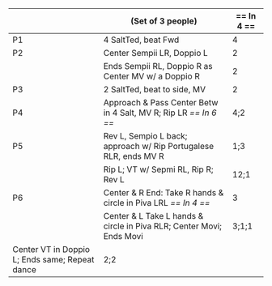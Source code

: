 ||(Set of 3 people) | == In 4 == |
|-----|----|-----|
|P1| 4 SaltTed, beat Fwd |4|
|P2| Center Sempii LR, Doppio L |2|
||Ends Sempii RL, Doppio R as Center MV w/ a Doppio R |2|
|P3| 2 SaltTed, beat to side, MV |2|
|P4| Approach & Pass Center Betw in 4 Salt, MV R; Rip LR *== In 6 ==* |4;2|
|P5| Rev L, Sempio L back; approach w/ Rip Portugalese RLR, ends MV R |1;3|
||Rip L; VT w/ Sepmi RL, Rip R; Rev L |12;1|
|P6| Center & R End: Take R hands & circle in Piva LRL *== In 4 ==*|3|
||Center & L Take L hands & circle in Piva RLR; Center Movi; Ends Movi |3;1;1|
|Center VT in Doppio L; Ends same; Repeat dance |2;2|
